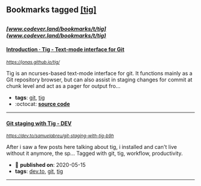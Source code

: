 ## Bookmarks tagged [[tig]](https://www.codever.land/search?q=[tig])

_<sup><sup>[www.codever.land/bookmarks/t/tig](www.codever.land/bookmarks/t/tig)</sup></sup>_
---
#### [Introduction · Tig - Text-mode interface for Git](https://jonas.github.io/tig/)
_<sup>https://jonas.github.io/tig/</sup>_

Tig is an ncurses-based text-mode interface for git. It functions mainly as a Git repository browser, but can also assist in staging changes for commit at chunk level and act as a pager for output fro...
* **tags**: [git](../tagged/git.md), [tig](../tagged/tig.md)
* :octocat: **[source code](https://github.com/jonas/tig)**
---
#### [Git staging with Tig - DEV](https://dev.to/samuelabreu/git-staging-with-tig-b9h)
_<sup>https://dev.to/samuelabreu/git-staging-with-tig-b9h</sup>_

After i saw a few posts here talking about tig, i installed and can't live without it anymore, the sp... Tagged with git, tig, workflow, productivity.
* :calendar: **published on**: 2020-05-15
* **tags**: [dev.to](../tagged/dev.to.md), [git](../tagged/git.md), [tig](../tagged/tig.md)
---
